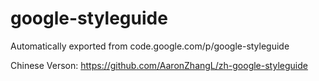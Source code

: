 # google-styleguide
Automatically exported from code.google.com/p/google-styleguide

Chinese Verson:
https://github.com/AaronZhangL/zh-google-styleguide
